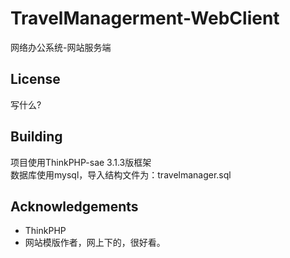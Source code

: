 TravelManagerment-WebClient
===========================

网络办公系统-网站服务端



License
---------------
写什么?<br />




Building
---------------
项目使用ThinkPHP-sae 3.1.3版框架<br />
数据库使用mysql，导入结构文件为：travelmanager.sql

Acknowledgements
---------------
* ThinkPHP
* 网站模版作者，网上下的，很好看。
